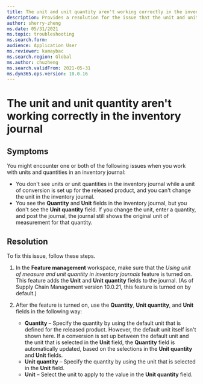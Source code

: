 ```yaml
---
title: The unit and unit quantity aren't working correctly in the inventory journal
description: Provides a resolution for the issue that the unit and unit quantity aren't working correctly in the inventory journal.
author: sherry-zheng
ms.date: 05/31/2021
ms.topic: troubleshooting
ms.search.form: 
audience: Application User
ms.reviewer: kamaybac
ms.search.region: Global
ms.author: chuzheng
ms.search.validFrom: 2021-05-31
ms.dyn365.ops.version: 10.0.16
---
```



# The unit and unit quantity aren't working correctly in the inventory journal

## Symptoms

You might encounter one or both of the following issues when you work with units and quantities in an inventory journal:

- You don't see units or unit quantities in the inventory journal while a unit of conversion is set up for the released product, and you can't change the unit in the inventory journal.
- You see the **Quantity** and **Unit** fields in the inventory journal, but you don't see the **Unit quantity** field. If you change the unit, enter a quantity, and post the journal, the journal still shows the original unit of measurement for that quantity.

## Resolution

To fix this issue, follow these steps.

1. In the **Feature management** workspace, make sure that the *Using unit of measure and unit quantity in inventory journals* feature is turned on. This feature adds the **Unit** and **Unit quantity** fields to the journal. (As of Supply Chain Management version 10.0.21, this feature is turned on by default.)
1. After the feature is turned on, use the **Quantity**, **Unit quantity**, and **Unit** fields in the following way:

    - **Quantity** – Specify the quantity by using the default unit that is defined for the released product. However, the default unit itself isn't shown here. If a conversion is set up between the default unit and the unit that is selected in the **Unit** field, the **Quantity** field is automatically updated, based on the selections in the **Unit quantity** and **Unit** fields.
    - **Unit quantity** – Specify the quantity by using the unit that is selected in the **Unit** field.
    - **Unit** – Select the unit to apply to the value in the **Unit quantity** field.
